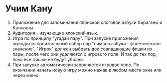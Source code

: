 Учим Кану
==================


1. Приложение для запоминания японской слоговой азбуки Хираганы и Катаканы.
2. Аудитория - изучающие японский язык.
3. Игра по принципу "угадай пару". 
  При запуске приложения выводится произвольный набор пар "символ азбуки - фонетическое значение". 
  "Игрок" должен выбрать две совпадающие фишки из пары, после чего они удаляются с игрового поля. 
  И так до тех пор, пока все фишки не будут убраны.
4. При запуске автоматически заполняется игровое поле. По окончании начать новую игру можно нажав в любом месте окна или через меню.
